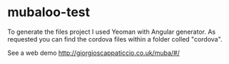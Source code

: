 # mubaloo-test
To generate the files project I used Yeoman with Angular generator. 
As requested you can find the cordova files within a folder colled "cordova".  

See a web demo
http://giorgioscappaticcio.co.uk/muba/#/ 
